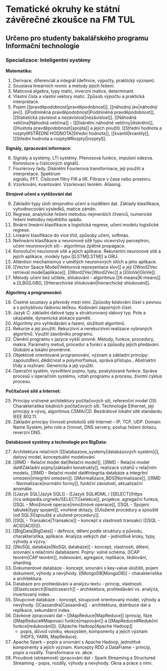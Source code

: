 # Tematické okruhy ke státní závěrečné zkoušce na FM TUL

## Určeno pro studenty bakalářského programu Informační technologie

### Specializace: Inteligentní systémy

**Matematika:**

1. Derivace, diferenciál a integrál (definice, výpočty, praktický význam).
2. Soustava lineárních rovnic a metody jejich řešení.
3. Maticová algebra, typy matic, inverzní matice, determinant.
4. Vlastní čísla a vlastní vektory matic. Způsob výpočtu a praktická interpretace.
5. Pojem [[pravděpodobnost|pravděpodobnost]], [[náhodný jev|náhodný jev]]. [[Podmíněná pravděpodobnost|Podmíněná pravděpodobnost]], [[Statistická závislost a nezávislost|nezávislost]]. [[Náhodná veličina|Náhodná veličina]] – [[Diskrétní náhodné veličiny|diskrétní]], [[Hustota pravděpodobnosti|spojitá]] a jejich použití. [[Střední hodnota a rozptyl#STŘEDNÍ HODNOTA|Střední hodnota]], [[kvantil|kvantily]], [[Střední hodnota a rozptyl#Rozptyl|rozptyl]].

**Signály, zpracování informace:**  

6. Signály a systémy. LTI systémy. Přenosová funkce, impulsní odezva. Konvoluce u číslicových
signálů.  
7. Fourierovy řady. Diskrétní Fourierova transformace, její použití a interpretace. Spektrum  
signálu, FFT. Číslicové filtry FIR a IIR. Filtrace v čase nebo prostoru.  
8. Vzorkování, kvantování. Vzorkovací teorém. Aliasing.

**Strojové učení a vytěžování dat**

9. Základní typy úloh strojového učení a rozdělení dat. Základy klasifikace, vyhodnocování
výsledků, matice záměn.
10. Regrese, analytické řešení metodou nejmenších čtverců, numerické řešení metodou největšího
spádu.
11. Binární lineární klasifikace a logistická regrese, učení modelu logistické regrese.
12. Lineární klasifikace do více tříd, způsoby učení, softmax.
13. Nelineární klasifikace a neuronové sítě typu vícevrstvý perceptron, učení neuronových sítí -
algoritmus zpětné propagace.
14. Konvoluční neuronové sítě a jejich aplikace. Rekurentní neuronové sítě a jejich aplikace,
modely typu [[LSTM|LSTM]] a GRU.
15. Attention mechanismus v umělých neuronových sítích a jeho aplikace.
16. [[Vector Space Model|Vektorová reprezentace slov]] a její [[Word2Vec retrieval model|aplikace]], [[Word2Vec|Word2Vec]] a [[GloVe|GloVe]].
17. Metody učení bez učitele, shlukování - algoritmus [[K-means|K-means]] a [[LBG|LGB]], [[Hierarchické shlukování|hierarchické shlukování]].

**Algoritmy a programování:**

18. Číselné soustavy a převody mezi nimi. Způsoby kódování čísel s pevnou a s pohyblivou
řádovou tečkou. Kódování záporných čísel.
19. Jazyk C: základní datové typy a strukturovaný datový typ. Pole a ukazatele, dynamická alokace
paměti.
20. Algoritmy pro vyhledávání a řazení, složitost algoritmů.
21. Rekurze a její použití. Rekurzivní a nerekurzivní realizace vybraných algoritmů. Využití
zásobníku programu.
22. Členění programu v jazyce vyšší úrovně. Metody, funkce, procedury, makra. Parametry metod,
procedur a funkcí a způsoby jejich předávání. Globální a lokální proměnné.
23. Objektově orientované programování, význam a základní principy: zapouzdření, dědičnost a
polymorfismus, správa přístupu.. Abstraktní třídy a rozhraní. Genericita a její využití.
24. Operační systém, vysvětlení pojmu, typy, poskytované funkce. Správa procesů v operačním
systému, vztah programu a procesu, životní cyklus procesu.

**Počítačové sítě a Internet:**

25. Principy vrstvené architektury počítačových sítí, referenční model OSI. Charakteristika
lokálních počítačových sítí. Technologie Ethernet, její principy a vývoj, algoritmus CSMA/CD.
Bezdrátové lokální sítě standardu IEEE 802.11.
26. Základní principy činnosti protokolů sítě Internet – IP, TCP, UDP. Domain Name System, jeho
role a činnost, DNS servery, postup řešení dotazu, reverzní DNS.

**Databázové systémy a technologie pro BigData:**

27. Architektura relačních [[Databazove_systemy|databázových systémů]], datový model, konceptuální modelování.
28. [[RMD - Relační model dat|Relační model]], [[RMD - Relační model dat#Základní pojmy|základní konstrukty]], realizace vztahů v relačním modelu, [[RMD - Relační model dat#Integrita databáze a integritní omezení|integritní omezení]].
[[Mormalizace_BDS|Normalizace]], [[RMD - Normalizace|normální formy]], funkční závislosti, aktualizační anomálie.
29. [[Jazyk SQL|Jazyk SQL]] - [[Jazyk SQL#DML / [SELECT](https //cs.wikipedia.org/wiki/SELECT)|selekce]], projekce, agregační funkce, [[SQL - Množinové operace|množinové operace]], [[SQL - Spojení tabulek|typy spojení]], vnořené
dotazy, [[Uložené procedury a spouště (od SQL3)|spouště a uložené procedury]].
30. [[SQL - Transakce|Transakce]] – koncept a vlastnosti transakcí ([[SQL - ACID|ACID]]).
31. [[BigData|BigData]] - definice, dělení podle struktury a původu, charakteristika, aplikace. Analýza velkých
dat - jednotlivé kroky, typy, výhody a výzvy.
32. [[NoSQL databáze|NoSQL databáze]] - koncept, vlastnosti, dělení, srovnání s relačními databázemi. Pojmy: volné
schéma, [[CAP teorém|CAP teorém]], indexování, agregace, replikace, škálování, sharding.
33. Dokumentové databáze - koncept, srovnání s key-value úložišti, pojem dokument, výhody a
nevýhody. [[MongoDB|MongoDB]] - charakteristika a architektura.
34. Databáze pro prohledávání a analýzu textu - princip, vlastnosti. [[Elasticsearch|Elasticsearch]] - architektura,
prohledávání vs. analýza, invertovaný index.
35. Sloupcové databáze - koncept, sloupcově orientovaný model, výhody a nevýhody. [[Cassandra|Cassandra]] -
architektura, distribuce dat a replikace, sekundární index.
36. Dávkové zpracování dat – [[MapReduce|MapReduce]] (princip, fáze [[MapReduce#Mapovací funkce|mapování]] a [[MapReduce#Redukční funkce|redukování]]). [[Apache Hadoop|Apache Hadoop]]
	- popis, důvod vzniku, ekosystém, komponenty a jejich význam (HDFS, YARN, MapReduce).
37. Apache Spark – popis a srovnání s Apache Hadoop, jednotlivé komponenty a jejich význam.
Koncepty RDD a DataFrame - princip, popis a rozdíly. Transformace vs. akce.
38. Proudové (streamové) zpracování dat - Spark Streaming a Structured Streaming - popis,
rozdíly, výhody a nevýhody. Okna a práce s nimi.